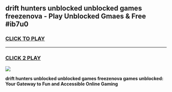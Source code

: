 
## drift hunters unblocked   unblocked games freezenova - Play Unblocked Gmaes & Free #ib7u0
<h3>
<a href="https://news.freeplayer.one?title=drift_hunters_unblocked___unblocked_games_freezenova&ref=03M">CLICK TO PLAY</a></h3>
<hr>

<h3>
<a href="https://news.freeplayer.one?title=drift_hunters_unblocked___unblocked_games_freezenova&ref=03M">CLICK 2 PLAY</a>
  
</h3>

<a href="https://news.freeplayer.one?title=drift_hunters_unblocked___unblocked_games_freezenova&ref=03M"><img src="https://clearcache.store/games.png"></a>


**drift hunters unblocked   unblocked games freezenova games unblocked: Your Gateway to Fun and Accessible Online Gaming**
